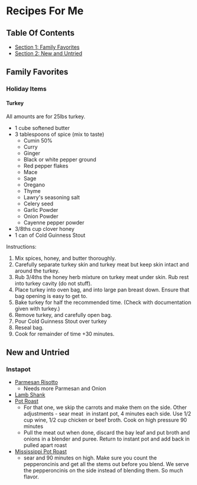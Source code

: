 
<!-- GENERATED DOCUMENT! DO NOT EDIT! -->
# Recipes For Me #

## Table Of Contents ##

- [Section 1: Family Favorites](#user-content-family-favorites)
- [Section 2: New and Untried](#user-content-new-and-untried)

## Family Favorites ##

### Holiday Items ###

#### Turkey

All amounts are for 25lbs turkey.

- 1 cube softened butter
- 3 tablespoons of spice (mix to taste)
  - Cumin 50%
  - Curry
  - Ginger
  - Black or white pepper ground
  - Red pepper flakes
  - Mace
  - Sage
  - Oregano
  - Thyme
  - Lawry's seasoning salt
  - Celery seed
  - Garlic Powder
  - Onion Powder
  - Cayenne pepper powder
- 3/8ths cup clover honey
- 1 can of Cold Guinness Stout

Instructions:

1. Mix spices, honey, and butter thoroughly.
2. Carefully separate turkey skin and turkey meat but keep skin intact and around the turkey.
3. Rub 3/4ths the honey herb mixture on turkey meat under skin. Rub rest into turkey cavity (do not stuff).
4. Place turkey into oven bag, and into large pan breast down. Ensure that bag opening is easy to get to.
5. Bake turkey for half the recommended time. (Check with documentation given with turkey.)
6. Remove turkey, and carefully open bag.
7. Pour Cold Guinness Stout over turkey
8. Reseal bag.
9. Cook for remainder of time +30 minutes.
    
    

## New and Untried ##

### Instapot ###

- [Parmesan Risotto](https://www.365daysofcrockpot.com/instant-pot-parmesan-risotto/)
  - Needs more Parmesan and Onion
- [Lamb Shank](https://www.pressurecookrecipes.com/instant-pot-lamb-shank/)
- [Pot Roast](https://www.simplyrecipes.com/recipes/pot_roast/)
  - For that one, we skip the carrots and make them on the side. Other adjustments - sear meat  in instant pot, 4 minutes each side. Use 1/2 cup wine, 1/2 cup chicken or beef broth. Cook on high pressure 90 minutes
  - Pull the meat out when done, discard the bay leaf and put broth and onions in a blender and puree. Return to instant pot and add back in pulled apart roast
- [Mississippi Pot Roast](https://www.simplyhappyfoodie.com/instant-pot-mississippi-pot-roast/)
  - sear and 90 minutes on high. Make sure you count the pepperoncinis and get all the stems out before you blend. We serve the pepperoncinis on the side instead of blending them. So much flavor.
    
    

<!-- GENERATED DOCUMENT! DO NOT EDIT! -->
    